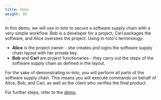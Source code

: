 ```yaml
---
title: Demo
weight: 30
---
```


In this demo, we will use in-toto to secure a software supply chain with a very
simple workflow. Bob is a developer for a project, Carl packages the software,
and Alice oversees the project. Using in-toto's terminology:

- **Alice** is the project owner - she creates and signs the software supply
  chain layout with her private key.
- **Bob** and **Carl** are project functionaries - they carry out the steps of
  the software supply chain as defined in the layout.

For the sake of demonstrating in-toto, you will perform all parts of the
software supply chain. This means you will execute commands on behalf of Alice,
Bob, and Carl, as well as the client who verifies the final product.

For further steps, refer to the
[demo](https://github.com/in-toto/demo/blob/main/README.md).
